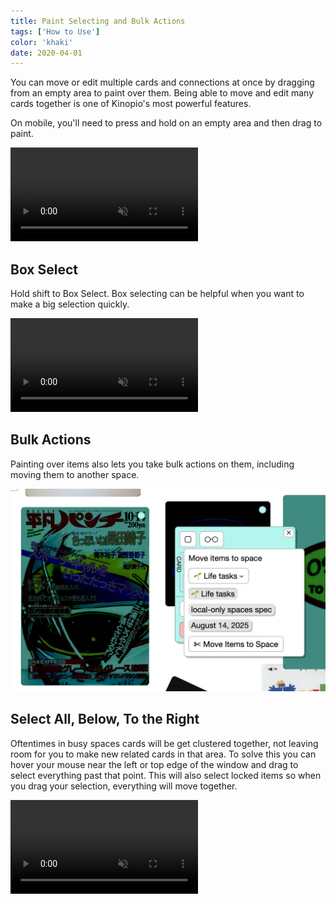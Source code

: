 ```yaml
---
title: Paint Selecting and Bulk Actions
tags: ['How to Use']
color: 'khaki'
date: 2020-04-01
---
```


You can move or edit multiple cards and connections at once by dragging from an empty area to paint over them. Being able to move and edit many cards together is one of Kinopio's most powerful features.

On mobile, you'll need to press and hold on an empty area and then drag to paint.

<video class="wide" autoplay loop muted playsinline>
  <source src="/assets/posts/selecting-and-bulk-actions/demo.mp4">
</video>



## Box Select

Hold shift to Box Select. Box selecting can be helpful when you want to make a big selection quickly.

<video class="wide" autoplay loop muted playsinline>
  <source src="/assets/posts/selecting-and-bulk-actions/box-select.mp4">
</video>

## Bulk Actions

Painting over items also lets you take bulk actions on them, including moving them to another space.

![move-cards](/assets/posts/selecting-and-bulk-actions/select-move.webp)


## Select All, Below, To the Right

Oftentimes in busy spaces cards will be get clustered together, not leaving room for you to make new related cards in that area. To solve this you can hover your mouse near the left or top edge of the window and drag to select everything past that point. This will also select locked items so when you drag your selection, everything will move together.

<video class="wide" autoplay loop muted playsinline>
  <source src="/assets/posts/selecting-and-bulk-actions/select-below.mp4">
</video>
